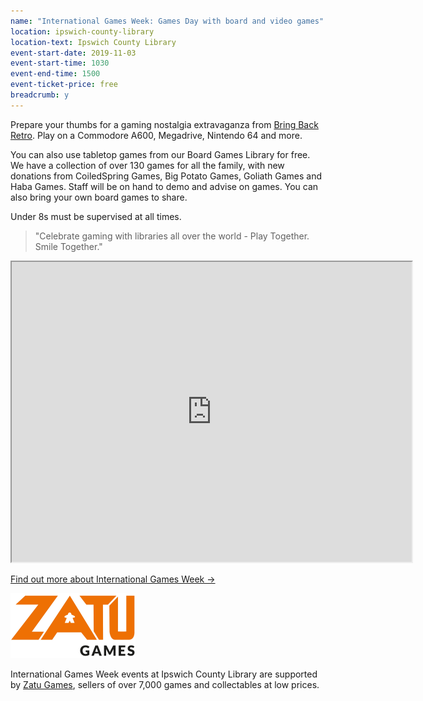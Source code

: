 ```yaml
---
name: "International Games Week: Games Day with board and video games"
location: ipswich-county-library
location-text: Ipswich County Library
event-start-date: 2019-11-03
event-start-time: 1030
event-end-time: 1500
event-ticket-price: free
breadcrumb: y
---
```


Prepare your thumbs for a gaming nostalgia extravaganza from [Bring Back Retro](http://www.bringbackretro.com/). Play on a Commodore A600, Megadrive, Nintendo 64 and more.

You can also use tabletop games from our Board Games Library for free. We have a collection of over 130 games for all the family, with new donations from CoiledSpring Games, Big Potato Games, Goliath Games and Haba Games. Staff will be on hand to demo and advise on games. You can also bring your own board games to share.

Under 8s must be supervised at all times.

> "Celebrate gaming with libraries all over the world - Play Together. Smile Together."

<iframe src="https://www.google.com/maps/d/embed?mid=1GDEwM_SkZ7zxvvR2t3dXBlfOUojNwU_j" width="640" height="480"></iframe>

[Find out more about International Games Week &rarr;](http://games.ala.org/international-games-week/)

<img src="/images/featured/featured-zatu-games.png" class="{% include /c/img-float-left.html %}" alt="Zatu Games logo" />

International Games Week events at Ipswich County Library are supported by [Zatu Games](https://www.board-game.co.uk/), sellers of over 7,000 games and collectables at low prices.

